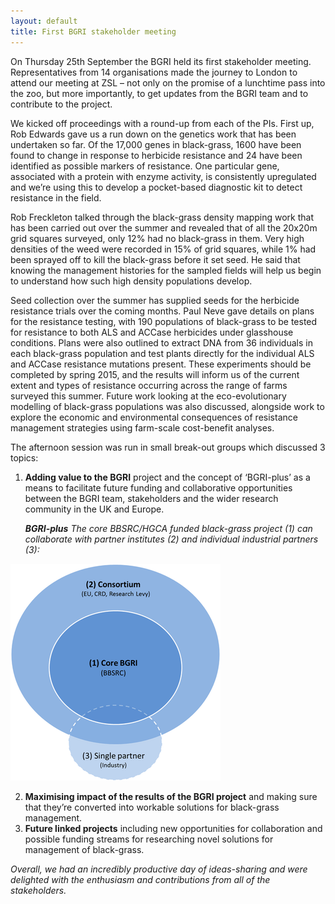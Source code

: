 ```yaml
---
layout: default
title: First BGRI stakeholder meeting
---
```


On Thursday 25th September the BGRI held its first stakeholder meeting. Representatives from 14 organisations made the journey to London to attend our meeting at ZSL – not only on the promise of a lunchtime pass into the zoo, but more importantly, to get updates from the BGRI team and to contribute to the project.

We kicked off proceedings with a round-up from each of the PIs. First up, Rob Edwards gave us a run down on the genetics work that has been undertaken so far. Of the 17,000 genes in black-grass, 1600 have been found to change in response to herbicide resistance and 24 have been identified as possible markers of resistance. One particular gene, associated with a protein with enzyme activity, is consistently upregulated and we’re using this to develop a pocket-based diagnostic kit to detect resistance in the field.

Rob Freckleton talked through the black-grass density mapping work that has been carried out over the summer and revealed that of all the 20x20m grid squares surveyed, only 12% had no black-grass in them. Very high densities of the weed were recorded in 15% of grid squares, while 1% had been sprayed off to kill the black-grass before it set seed. He said that knowing the management histories for the sampled fields will help us begin to understand how such high density populations develop.

Seed collection over the summer has supplied seeds for the herbicide resistance trials over the coming months. Paul Neve gave details on plans for the resistance testing, with 190 populations of black-grass to be tested for resistance to both ALS and ACCase herbicides under glasshouse conditions. Plans were also outlined to extract DNA from 36 individuals in each black-grass population and test plants directly for the individual ALS and ACCase resistance mutations present. These experiments should be completed by spring 2015, and the results will inform us of the current extent and types of resistance occurring across the range of farms surveyed this summer.
Future work looking at the eco-evolutionary modelling of black-grass populations was also discussed, alongside work to explore the economic and environmental consequences of resistance management strategies using farm-scale cost-benefit analyses.

The afternoon session was run in small break-out groups which discussed 3 topics:

1. **Adding value to the BGRI** project and the concept of ‘BGRI-plus’ as a means to facilitate future funding and collaborative opportunities between the BGRI team, stakeholders and the wider research community in the UK and Europe.

    *__BGRI-plus__ The core BBSRC/HGCA funded black-grass project (1) can collaborate with partner institutes (2) and individual industrial partners (3):*  
<p><img src="/assets/news/BGRIplus.png" class="img-responsive" alt="BGRIplus schematic"></p>

2. **Maximising impact of the results of the BGRI project** and making sure that they’re converted into workable solutions for black-grass management.
3. **Future linked projects** including new opportunities for collaboration and possible funding streams for researching novel solutions for management of black-grass.

*Overall, we had an incredibly productive day of ideas-sharing and were delighted with the enthusiasm and contributions from all of the stakeholders.*
